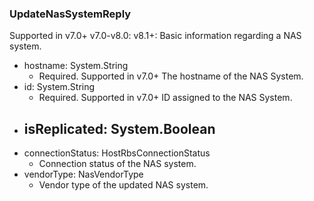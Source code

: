 ### UpdateNasSystemReply
Supported in v7.0+
  v7.0-v8.0: 
  v8.1+: Basic information regarding a NAS system.

- hostname: System.String
  - Required. Supported in v7.0+
  The hostname of the NAS System.
- id: System.String
  - Required. Supported in v7.0+
  ID assigned to the NAS System.
- isReplicated: System.Boolean
  - 
- connectionStatus: HostRbsConnectionStatus
  - Connection status of the NAS system.
- vendorType: NasVendorType
  - Vendor type of the updated NAS system.
